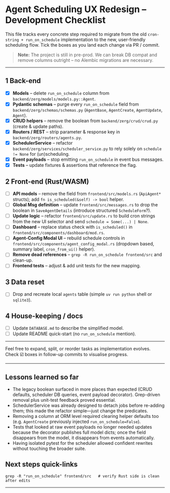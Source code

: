 # Agent Scheduling UX Redesign – Development Checklist

This file tracks every concrete step required to migrate from the old
`cron-string + run_on_schedule` implementation to the new, user-friendly
scheduling flow.  Tick the boxes as you land each change via PR / commit.

> **Note:** The project is still in pre-prod.  We can break DB compat and
> remove columns outright – no Alembic migrations are necessary.

---

## 1  Back-end

- [x] **Models** – delete `run_on_schedule` column from
  `backend/zerg/models/models.py::Agent`.
- [x] **Pydantic schemas** – purge every `run_on_schedule` field from
  `backend/zerg/schemas/schemas.py` (`AgentBase`, `AgentCreate`, `AgentUpdate`,
  `Agent`).
- [x] **CRUD helpers** – remove the boolean from
  `backend/zerg/crud/crud.py` (create & update paths).
- [x] **Routers / REST** – strip parameter & response key in
  `backend/zerg/routers/agents.py`.
- [x] **SchedulerService** – refactor
  `backend/zerg/services/scheduler_service.py` to rely solely on
  `schedule != None` for (un)scheduling.
- [x] **Event payloads** – stop emitting `run_on_schedule` in event bus
  messages.
- [x] **Tests** – update fixtures & assertions that reference the flag.

## 2  Front-end (Rust/WASM)

- [ ] **API models** – remove the field from
  `frontend/src/models.rs` (`ApiAgent*` structs); add
  `fn is_scheduled(&self) -> bool` helper.
- [ ] **Global Msg definition** – update `frontend/src/messages.rs` to drop the
  boolean in `SaveAgentDetails` (introduce structured `ScheduleForm`?).
- [ ] **Update logic** – refactor `frontend/src/update.rs` to build cron
  strings from the new UI selector and send `schedule = Some(...) | None`.
- [ ] **Dashboard** – replace status check with `is_scheduled()` in
  `frontend/src/components/dashboard/mod.rs`.
- [ ] **Agent-Config Modal UI** – rebuild schedule controls in
  `frontend/src/components/agent_config_modal.rs` (dropdown based, summary
  label, `cron_from_ui()` helper).
- [ ] **Remove dead references** – `grep -R run_on_schedule frontend/src` and
  clean-up.
- [ ] **Frontend tests** – adjust & add unit tests for the new mapping.

## 3  Data reset

- [ ] Drop and recreate local `agents` table (simple `uv run python` shell or
  `sqlite3`).

## 4  House-keeping / docs

- [ ] Update `DATABASE.md` to describe the simplified model.
- [ ] Update README quick-start (no `run_on_schedule` mention).

---

Feel free to expand, split, or reorder tasks as implementation evolves.  Check
☑️ boxes in follow-up commits to visualise progress.

---

## Lessons learned so far

* The legacy boolean surfaced in more places than expected (CRUD defaults,
  scheduler DB queries, event payload decorator).  Grep-driven removal plus
  unit-test feedback proved essential.
* SchedulerService was already designed to detach jobs before re-adding them;
  this made the refactor simple—just change the predicates.
* Removing a column at ORM level required clearing helper defaults too (e.g.
  `AgentCreate` previously injected `run_on_schedule=False`).
* Tests that looked at raw event payloads no longer needed updates because the
  decorator publishes full model dicts; once the field disappears from the
  model, it disappears from events automatically.
* Having isolated pytest for the scheduler allowed confident rewrites without
  touching the broader suite.

## Next steps quick-links

```
grep -R "run_on_schedule" frontend/src   # verify Rust side is clean after edits
``` 

---
